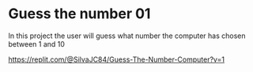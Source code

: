 # Guess the number 01
 In this project the user will guess what number the computer has chosen between 1 and 10
 
 https://replit.com/@SilvaJC84/Guess-The-Number-Computer?v=1
